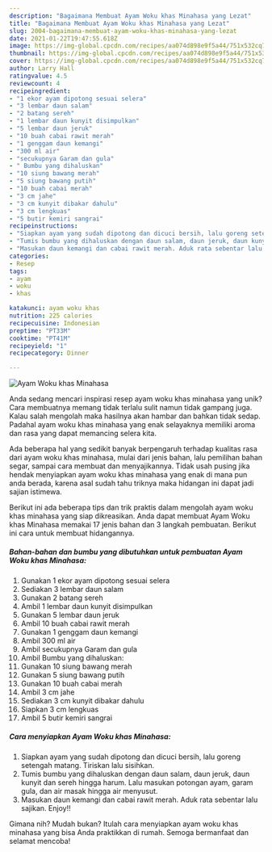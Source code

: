 ```yaml
---
description: "Bagaimana Membuat Ayam Woku khas Minahasa yang Lezat"
title: "Bagaimana Membuat Ayam Woku khas Minahasa yang Lezat"
slug: 2004-bagaimana-membuat-ayam-woku-khas-minahasa-yang-lezat
date: 2021-01-22T19:47:55.618Z
image: https://img-global.cpcdn.com/recipes/aa074d898e9f5a44/751x532cq70/ayam-woku-khas-minahasa-foto-resep-utama.jpg
thumbnail: https://img-global.cpcdn.com/recipes/aa074d898e9f5a44/751x532cq70/ayam-woku-khas-minahasa-foto-resep-utama.jpg
cover: https://img-global.cpcdn.com/recipes/aa074d898e9f5a44/751x532cq70/ayam-woku-khas-minahasa-foto-resep-utama.jpg
author: Larry Hall
ratingvalue: 4.5
reviewcount: 4
recipeingredient:
- "1 ekor ayam dipotong sesuai selera"
- "3 lembar daun salam"
- "2 batang sereh"
- "1 lembar daun kunyit disimpulkan"
- "5 lembar daun jeruk"
- "10 buah cabai rawit merah"
- "1 genggam daun kemangi"
- "300 ml air"
- "secukupnya Garam dan gula"
- " Bumbu yang dihaluskan"
- "10 siung bawang merah"
- "5 siung bawang putih"
- "10 buah cabai merah"
- "3 cm jahe"
- "3 cm kunyit dibakar dahulu"
- "3 cm lengkuas"
- "5 butir kemiri sangrai"
recipeinstructions:
- "Siapkan ayam yang sudah dipotong dan dicuci bersih, lalu goreng setengah matang. Tiriskan lalu sisihkan."
- "Tumis bumbu yang dihaluskan dengan daun salam, daun jeruk, daun kunyit dan sereh hingga harum. Lalu masukan potongan ayam, garam gula, dan air masak hingga air menyusut."
- "Masukan daun kemangi dan cabai rawit merah. Aduk rata sebentar lalu sajikan. Enjoy!!"
categories:
- Resep
tags:
- ayam
- woku
- khas

katakunci: ayam woku khas 
nutrition: 225 calories
recipecuisine: Indonesian
preptime: "PT33M"
cooktime: "PT41M"
recipeyield: "1"
recipecategory: Dinner

---
```



![Ayam Woku khas Minahasa](https://img-global.cpcdn.com/recipes/aa074d898e9f5a44/751x532cq70/ayam-woku-khas-minahasa-foto-resep-utama.jpg)

Anda sedang mencari inspirasi resep ayam woku khas minahasa yang unik? Cara membuatnya memang tidak terlalu sulit namun tidak gampang juga. Kalau salah mengolah maka hasilnya akan hambar dan bahkan tidak sedap. Padahal ayam woku khas minahasa yang enak selayaknya memiliki aroma dan rasa yang dapat memancing selera kita.

Ada beberapa hal yang sedikit banyak berpengaruh terhadap kualitas rasa dari ayam woku khas minahasa, mulai dari jenis bahan, lalu pemilihan bahan segar, sampai cara membuat dan menyajikannya. Tidak usah pusing jika hendak menyiapkan ayam woku khas minahasa yang enak di mana pun anda berada, karena asal sudah tahu triknya maka hidangan ini dapat jadi sajian istimewa.




Berikut ini ada beberapa tips dan trik praktis dalam mengolah ayam woku khas minahasa yang siap dikreasikan. Anda dapat membuat Ayam Woku khas Minahasa memakai 17 jenis bahan dan 3 langkah pembuatan. Berikut ini cara untuk membuat hidangannya.

<!--inarticleads1-->

##### Bahan-bahan dan bumbu yang dibutuhkan untuk pembuatan Ayam Woku khas Minahasa:

1. Gunakan 1 ekor ayam dipotong sesuai selera
1. Sediakan 3 lembar daun salam
1. Gunakan 2 batang sereh
1. Ambil 1 lembar daun kunyit disimpulkan
1. Gunakan 5 lembar daun jeruk
1. Ambil 10 buah cabai rawit merah
1. Gunakan 1 genggam daun kemangi
1. Ambil 300 ml air
1. Ambil secukupnya Garam dan gula
1. Ambil  Bumbu yang dihaluskan:
1. Gunakan 10 siung bawang merah
1. Gunakan 5 siung bawang putih
1. Gunakan 10 buah cabai merah
1. Ambil 3 cm jahe
1. Sediakan 3 cm kunyit dibakar dahulu
1. Siapkan 3 cm lengkuas
1. Ambil 5 butir kemiri sangrai




<!--inarticleads2-->

##### Cara menyiapkan Ayam Woku khas Minahasa:

1. Siapkan ayam yang sudah dipotong dan dicuci bersih, lalu goreng setengah matang. Tiriskan lalu sisihkan.
1. Tumis bumbu yang dihaluskan dengan daun salam, daun jeruk, daun kunyit dan sereh hingga harum. Lalu masukan potongan ayam, garam gula, dan air masak hingga air menyusut.
1. Masukan daun kemangi dan cabai rawit merah. Aduk rata sebentar lalu sajikan. Enjoy!!




Gimana nih? Mudah bukan? Itulah cara menyiapkan ayam woku khas minahasa yang bisa Anda praktikkan di rumah. Semoga bermanfaat dan selamat mencoba!
